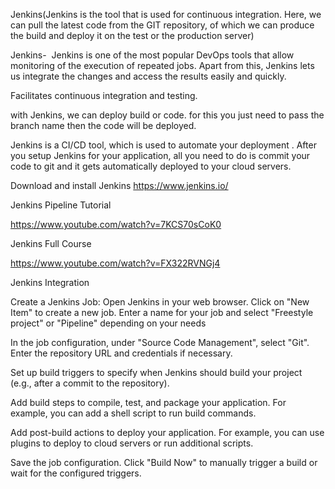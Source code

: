 Jenkins(Jenkins is the tool that is used for continuous integration. Here, we can pull the latest code from the GIT repository, of which we can produce the build and deploy it on the test or the production server)

Jenkins-  Jenkins is one of the most popular DevOps tools that allow monitoring of the execution of repeated jobs. Apart from this, Jenkins lets us integrate the changes and access the results easily and quickly.

Facilitates continuous integration and testing.

with Jenkins, we can deploy build or code. for this you just need to pass the branch name then the code will be deployed.

Jenkins is a CI/CD tool, which is used to automate your deployment . After you setup Jenkins for your application, all you need to do is commit your code to git and it gets automatically deployed to your cloud servers.

Download and install Jenkins
https://www.jenkins.io/

Jenkins Pipeline Tutorial

https://www.youtube.com/watch?v=7KCS70sCoK0

Jenkins Full Course

https://www.youtube.com/watch?v=FX322RVNGj4

Jenkins Integration

Create a Jenkins Job:
Open Jenkins in your web browser.
Click on "New Item" to create a new job.
Enter a name for your job and select "Freestyle project" or "Pipeline" depending on your needs

In the job configuration, under "Source Code Management", select "Git".
Enter the repository URL and credentials if necessary.

Set up build triggers to specify when Jenkins should build your project (e.g., after a commit to the repository).

Add build steps to compile, test, and package your application.
For example, you can add a shell script to run build commands.

Add post-build actions to deploy your application.
For example, you can use plugins to deploy to cloud servers or run additional scripts.

Save the job configuration.
Click "Build Now" to manually trigger a build or wait for the configured triggers.